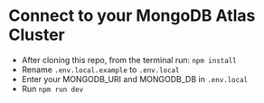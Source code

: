 # Connect to your MongoDB Atlas Cluster

- After cloning this repo, from the terminal run: `npm install`
- Rename `.env.local.example` to `.env.local`
- Enter your MONGODB_URI and MONGODB_DB in `.env.local`
- Run `npm run dev`